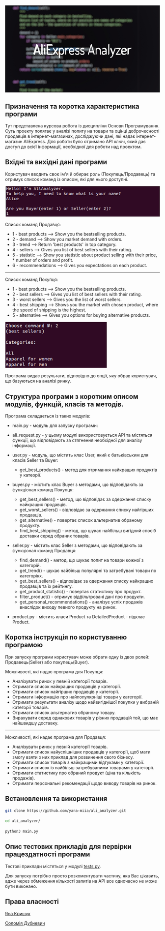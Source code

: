 ![image](https://github.com/yanakryshchuk-ucu/Coursework/blob/master/Images/IMG_20190515_220622_258-02.jpeg)

## Призначення та коротка характеристика програми
Тут  представлена курсова робота із дисципліни Основи Програмування. Суть проекту полягає у аналізі попиту на товари та оцінці доброчесності продавців в інтернет-магазинах, досліджуючи дані, які надає інтернет-магазин AliExpress.
Для роботи було отримано АРІ ключ, який дає доступ до всієї інформації, необхідної для роботи над проектом.

## Вхідні та вихідні дані програми
Користувач вводить своє ім'я й обирає роль (Покупець/Продавець) та отримує список команд із описом, які для нього доступні.

![image](https://github.com/yanakryshchuk-ucu/Coursework/blob/master/Images/console-example1.png)

Список команд Продавця:
* 1 - best products --> Show you the bestselling products.
* 2 - demand --> Show you market demand with orders.
* 3 - trend --> Return 'best products' in top category.
* 4 - sellers --> Gives you list of best sellers with their rating.
* 5 - statistic --> Show you statistic about product selling with their price, * number of orders and profit.
* 6 - recommendations --> Gives you expectations on each product.
----
Список команд Покупця:
* 1 - best products --> Show you the bestselling products.
* 2 - best sellers --> Gives you list of best sellers with their rating.
* 3 - worst sellers --> Gives you the list of worst sellers.
* 4 - best shipping --> Shows you the market with chosen product, where the speed of shipping is the highest.
* 5 - alternative --> Gives you options for buying alternative products.

![image](https://github.com/yanakryshchuk-ucu/Coursework/blob/master/Images/console-example2.png)


Програма видає результати, відповідно до опції, яку обрав користувач, що базуються на аналізі ринку.

## Структура програми з коротким описом модулів, функцій, класів та методів.
Програма складається із таких модулів:
* main.py - модуль для запуску програми:
* ali_request.py - у цьому модулі використовується API та містяться функції, що відповідають за стягнення необхідної для аналізу інформації.
* user.py - модуль, що містить клас User, який є батьківським для класів Seller та Buyer:
  * get_best_products() - метод для отримання найкращих продуктів у катеорії.
* buyer.py - містить клас Buyer з методами, що відповідають за функціонал команд Покупця:
  * get_best_sellers() - метод, що відповідає за одержання списку найкращих продавців.
  * get_worst_sellers() -  відповідає за одержання списку найгірших продавців.
  * get_alternative() - повертає список альтернатив обраному продукту.
  * find_best_shipping() - метод, що шукає найбільш вигідний спосіб доставки серед обраних товарів.
* seller.py - містить клас Seller з методами, що відповідають за функціонал команд Продавця:
  * find_demand() - метод, що шукає попит на товари кожної з категорій.
  * get_trend() - шукає найбільш популярні та затребувані товари по категоріях.
  * get_best_sellers() - відповідає за одержання списку найкращих продавців та їх рейтингу.
  * get_product_statistic() - повертає статистику про продукт.
  * filter_product() - отримує відфільтровані дані про продукти.
  * get_personal_recommendations() - аналізує успіх продажів внаслідок виходу певного продукту на ринок.

* product.py - містить класи Product та DetailedProduct - підклас Product.

## Коротка інструкція по користуванню програмою
При запуску програми користувач може обрати одну із двох ролей: Продавець(Seller) або покупець(Buyer).

Можливості, які надає програма для Покупця:
* Аналізувати ринок у певній категорії товарів.
* Отримати список найкращих продавців у категорії.
* Отримати список найгірших продавців у категорії.
* Отримати інформацію про найпопулярніші товари у категорії.
* Отримати результати аналізу щодо найвигіднішої покупки у вибраній категорії товарів.
* Отримати список альтернатив обраному товару.
* Вирахувати серед однакових товарів у різних продавцій той, що має найшвидшу доставку.
----
Можливості, які надає програма для Продавця:
* Аналізувати ринок у певній категорії товарів.
* Отримати список найуспішніших продавців у категорії, щоб мати змогу взяти з них приклад для розвинення свого бізнесу.
* Отримати список товарів з найкращими відгуками у категорії.
* Отримати список із найбільш затребуваними товарами у категорії.
* Отримати статистику про обраний продукт (ціна та кількість продажів).
* Отримати персональні рекомендації щодо виводу товарів на ринок.

## Встановлення та використання
```bash
git clone https://github.com/yana-miia/ali_analyzer.git

cd ali_analyzer/

python3 main.py
```

## Опис тестових прикладів для первірки працездатності програми
Тестові приклади містяться у модулі [tests.py](https://github.com/yana-miia/ali_analyzer/blob/master/tests.py).

Для запуску потрібно просто розкоментувати частину, яка Вас цікавить, адже через обмеження кількості запитів на API все одночасно не може бути виконано.

## Права власності
[Яна Крищук](https://github.com/yanakryshchuk-ucu/Coursework)

[Соломія Дубневич](https://github.com/rockqeen45/MarketAnalyzer1)
